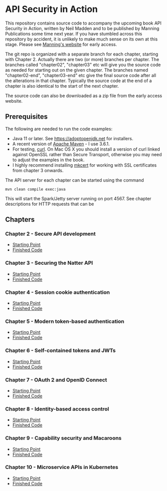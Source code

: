 # API Security in Action

This repository contains source code to accompany the upcoming book
API Security in Action, written by Neil Madden and to be published by
Manning Publications some time next year. If you have stumbled across
this repository by accident, it is unlikely to make much sense on its
own at this stage. Please see [Manning's website](https://www.manning.com/books/api-security-in-action?a_aid=api_security_in_action&a_bid=6806e3b6)
for early access.

The git repo is organized with a separate branch for each chapter,
starting with Chapter 2. Actually there are two (or more) branches
per chapter. The branches called "chapter02", "chapter03" etc will
give you the source code as needed for starting out on the given chapter.
The branches named "chapter02-end", "chapter03-end" etc give the
final source code after all the alterations in that chapter. Typically
the source code at the end of a chapter is also identical to the start
of the next chapter.

The source code can also be downloaded as a zip file from the early
access website.

## Prerequisites

The following are needed to run the code examples:

 - Java 11 or later. See https://adoptopenjdk.net for installers.
 - A recent version of [Apache Maven](https://maven.apache.org) - I use 3.6.1.
 - For testing, [curl](https://curl.haxx.se). On Mac OS X you should install
 a version of curl linked against OpenSSL rather than Secure Transport, otherwise
 you may need to adjust the examples in the book.
 - I highly recommend installing [mkcert](https://github.com/FiloSottile/mkcert)
 for working with SSL certificates from chapter 3 onwards.

The API server for each chapter can be started using the command

    mvn clean compile exec:java

This will start the Spark/Jetty server running on port 4567. See chapter
descriptions for HTTP requests that can be

## Chapters

### Chapter 2 - Secure API development

 - [Starting Point](https://github.com/NeilMadden/apisecurityinaction/tree/chapter02)
 - [Finished Code](https://github.com/NeilMadden/apisecurityinaction/tree/chapter02-end)

### Chapter 3 - Securing the Natter API

 - [Starting Point](https://github.com/NeilMadden/apisecurityinaction/tree/chapter03)
 - [Finished Code](https://github.com/NeilMadden/apisecurityinaction/tree/chapter03-end)

### Chapter 4 - Session cookie authentication

 - [Starting Point](https://github.com/NeilMadden/apisecurityinaction/tree/chapter04)
 - [Finished Code](https://github.com/NeilMadden/apisecurityinaction/tree/chapter04-end)

### Chapter 5 - Modern token-based authentication

 - [Starting Point](https://github.com/NeilMadden/apisecurityinaction/tree/chapter05)
 - [Finished Code](https://github.com/NeilMadden/apisecurityinaction/tree/chapter05-end)

### Chapter 6 - Self-contained tokens and JWTs

 - [Starting Point](https://github.com/NeilMadden/apisecurityinaction/tree/chapter06)
 - [Finished Code](https://github.com/NeilMadden/apisecurityinaction/tree/chapter06-end)

### Chapter 7 - OAuth 2 and OpenID Connect

 - [Starting Point](https://github.com/NeilMadden/apisecurityinaction/tree/chapter07)
 - [Finished Code](https://github.com/NeilMadden/apisecurityinaction/tree/chapter07-end)

### Chapter 8 - Identity-based access control

 - [Starting Point](https://github.com/NeilMadden/apisecurityinaction/tree/chapter08)
 - [Finished Code](https://github.com/NeilMadden/apisecurityinaction/tree/chapter08-end)

### Chapter 9 - Capability security and Macaroons

 - [Starting Point](https://github.com/NeilMadden/apisecurityinaction/tree/chapter09)
 - [Finished Code](https://github.com/NeilMadden/apisecurityinaction/tree/chapter09-end)

### Chapter 10 - Microservice APIs in Kubernetes

 - [Starting Point](https://github.com/NeilMadden/apisecurityinaction/tree/chapter10)
 - [Finished Code](https://github.com/NeilMadden/apisecurityinaction/tree/chapter10-end)
